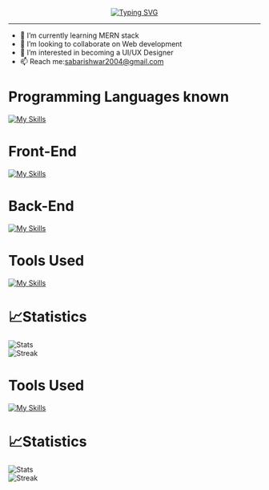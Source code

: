 <p align="center"><a id="typo" href="https://git.io/typing-svg"><img src="https://readme-typing-svg.demolab.com?font=roboto+mono&weight=600&size=25&duration=3000&pause=1000&color=F7F7F7&center=true&width=435&lines=Hi%2C+I'm+Sabarishwar;+I'm+a+UI%2FUX+Designer;I'm+a+Full+stack+Developer+too" alt="Typing SVG"  /></a></p>
<p align="right">

<hr>

- 🌱 I’m currently learning MERN stack
- 👯 I’m looking to collaborate on Web development 
- 👀 I’m interested in becoming a UI/UX Designer
- 📫 Reach me:sabarishwar2004@gmail.com
# Programming Languages known
[![My Skills](https://skillicons.dev/icons?i=c,py,js)](https://skillicons.dev)
<br/>

# Front-End
[![My Skills](https://skillicons.dev/icons?i=html,css,js,react,figma)](https://skillicons.dev)
<br/>

# Back-End
[![My Skills](https://skillicons.dev/icons?i=mysql,django,nodejs)](https://skillicons.dev)
<br />

# Tools Used
[![My Skills](https://skillicons.dev/icons?i=vscode,github,linux,xd,figma)](https://skillicons.dev)

# **📈Statistics**
![Stats](https://github-readme-stats.vercel.app/api?username=sabarishwar7&theme=tokyonight&show_icons=true&hide_border=true&count_private=true)<br />
![Streak](https://github-readme-streak-stats.herokuapp.com/?user=sabarishwar7&theme=tokyonight&hide_border=true)

# Tools Used
[![My Skills](https://skillicons.dev/icons?i=vscode,github,linux,xd,figma)](https://skillicons.dev)

# **📈Statistics**
![Stats](https://github-readme-stats.vercel.app/api?username=sabarishwar7&theme=tokyonight&show_icons=true&hide_border=true&count_private=true)<br />
![Streak](https://github-readme-streak-stats.herokuapp.com/?user=sabarishwar7&theme=tokyonight&hide_border=true)



